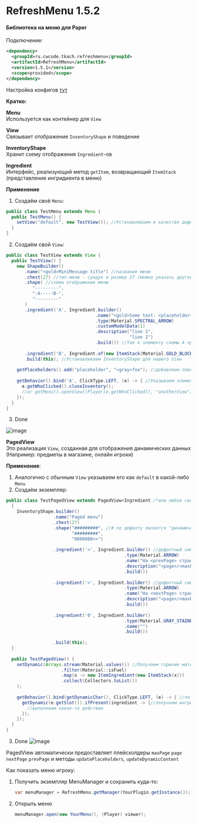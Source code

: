 # RefreshMenu 1.5.2
#### Библиотека на меню для Paper


Подключение:
```xml
<dependency>
  <groupId>ru.cwcode.tkach.refreshmenu</groupId>
  <artifactId>RefreshMenu</artifactId>
  <version>1.5.1</version>
  <scope>provided</scope>
</dependency>
```

Настройка конфигов [тут](docs/readme.md)

**Кратко:** <br>

**Menu** <br>
Используется как контейнер для ```View```

**View** <br>
Связывает отображение ```InventoryShape``` и поведение

**InventoryShape** <br>
Хранит схему отображения ```Ingredient```-ов

**Ingredient** <br>
Интерфейс, реализующий метод ```getItem```, возвращающий ```ItemStack``` (представление ингридиента в меню)

**Применение** <br>
1. Создаём своё ```Menu```:
```java
public class TestMenu extends Menu {
  public TestMenu() {
    setView("default", new TestView()); //Устанавливаем в качестве дефолтного View - наш TestView
  }
}
```
2. Создаём свой ```View```:
```java
public class TestView extends View {
  public TestView() {
    new ShapeBuilder()
       .name("<gold>MiniMessage title") //название меню
       .chest(27) //тип меню - сундук и размер 27 (можно указать другой тип меню через .type(InventoryType.HOPPER))
       .shape( //схема отображения меню
          "---------",
          "-A-----B-",
          "---------"
       )
       .ingredient('A', Ingredient.builder()
                                  .name("<gold>Some text: <placeholder>") 
                                  .type(Material.SPECTRAL_ARROW)
                                  .customModelData(1)
                                  .description("line 1",
                                               "line 2")
                                  .build()) //Так к элементу схемы A привязывается Ingredient
       
       .ingredient('B', Ingredient.of(new ItemStack(Material.GOLD_BLOCK))) //Ingredient может быть задан готовым ItemStack
       .build(this); //Устанавливаем InventoryShape для нашего View
    
    getPlaceholders().add("placeholder", "<gray>foo"); //добавляем плейсхолдер, который будет резолвится во всех ингридиентах и названии меню (Кроме ингридиентов, созданных из ItemStack напрямую)
    
    getBehavior().bind('A', ClickType.LEFT, (e) -> { //Указываем элементу схемы A действие по нажатию ЛКМ
      e.getWhoClicked().closeInventory();
      //or getMenu().openView((Player)e.getWhoClicked(), "anotherView");
    });
  }
}
```
3. Done

![image](https://github.com/KamikotoTkach/RefreshMenu/assets/110531613/b871eb02-3a04-4fe1-a4a0-b7399e4d4811)


**PagedView** <br>
Это реализация ```View```, созданная для отображения динамических данных (Например: предметы в магазине, онлайн игроки) <br>

**Применение**: <br>
1. Аналогично с обычным ```View``` указываем его как ```default``` в какой-либо ```Menu```
2. Создаём экземпляр:
```java
public class TestPagedView extends PagedView<Ingredient /*или любая своя реализация*/> {
  {
    InventoryShape.builder()
                  .name("Paged menu")
                  .chest(27)
                  .shape("#########", //# по дефолту является "динамическим" символом, в ингридиентах он не определяется
                         "#########",
                         "0000000<>")
    
                  .ingredient('<', Ingredient.builder() //дефолтный символ для действия "на прошлую страницу"
                                             .type(Material.ARROW)
                                             .name("На <prevPage> страницу")
                                             .description("<page>/<maxPage>")
                                             .build())
    
                  .ingredient('>', Ingredient.builder() //дефолтный символ для действия "на следующую страницу"
                                             .type(Material.ARROW)
                                             .name("На <nextPage> страницу")
                                             .description("<page>/<maxPage>")
                                             .build())
    
                  .ingredient('0', Ingredient.builder()
                                             .type(Material.GRAY_STAINED_GLASS_PANE)
                                             .name("")
                                             .build())
    
                  .build(this);
  }
  
  public TestPagedView() {
    setDynamic(Arrays.stream(Material.values()) //Получаем горючие материалы и создаём из них ингридиенты
                     .filter(Material::isFuel)
                     .map(x -> new ItemIngredient(new ItemStack(x))) 
                     .collect(Collectors.toList())
    );
    
    getBehavior().bind(getDynamicChar(), ClickType.LEFT, (e) -> { //по нажатию ЛКМ на любой динамический слот
      getDynamic(e.getSlot()).ifPresent(ingredient -> {//получаем ингридиент, и если в этом слоте он есть
        //выполняем какое-то действие
      });
    });
  }
}
```
3. Done
![image](https://github.com/KamikotoTkach/RefreshMenu/assets/110531613/abd1decf-5119-45be-93de-bddff3660ac5)

PagedView автоматически предоставляет плейсхолдеры ```maxPage``` ```page``` ```nextPage``` ```prevPage``` и методы ```updatePlaceholders```, ```updateDynamicContent```


Как показать меню игроку:
1. Получить экземпляр MenuManager и сохранить куда-то:
   ```java
   var menuManager = RefreshMenu.getManager(YourPlugin.getInstance());
   ```
   
2. Открыть меню 
   ```java
   menuManager.open(new YourMenu(), (Player) viewer);
   ```

